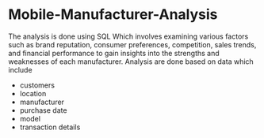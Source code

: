 # Mobile-Manufacturer-Analysis
The analysis is done using SQL Which involves examining various factors such as brand reputation, consumer preferences, competition, sales trends, and financial performance to gain insights into the strengths and weaknesses of each manufacturer.
 Analysis are done based on data which include 
- customers 
- location
- manufacturer
- purchase date
- model 
- transaction details
